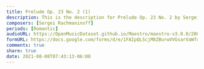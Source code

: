 ```yaml
---
title: Prelude Op. 23 No. 2 (1)
description: This is the description for Prelude Op. 23 No. 2 by Sergei Rachmaninoff
composers: [Sergei Rachmaninoff]
periods: [Romantic]
audioURL: https://OpenMusicDataset.github.io/Maestro/maestro-v3.0.0/2004/MIDI-Unprocessed_XP_08_R1_2004_04-06_ORIG_MID--AUDIO_08_R1_2004_04_Track04_wav.midi
formURL: https://docs.google.com/forms/d/e/1FAIpQLScjM8ZBurwVVGsarVaWfuABWYytyI8i8W2EZxCW0VrFnQxzhg/viewform
comments: true
share: true
date: 2021-08-08T07:43:13-06:00
---
```

